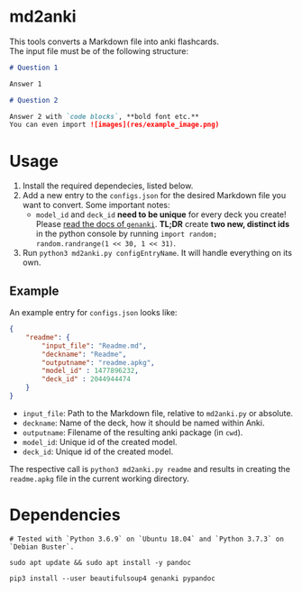 # md2anki

This tools converts a Markdown file into anki flashcards.  
The input file must be of the following structure:

```md
# Question 1

Answer 1

# Question 2

Answer 2 with `code blocks`, **bold font etc.**
You can even import ![images](res/example_image.png)

```

# Usage

1. Install the required dependecies, listed below. 
2. Add a new entry to the `configs.json` for the desired Markdown file you want to convert. Some important notes:
    - `model_id` and `deck_id` **need to be unique** for every deck you create! Please [read the docs of `genanki`](https://github.com/kerrickstaley/genanki). **TL;DR** create **two new, distinct ids** in the python console by running `import random; random.randrange(1 << 30, 1 << 31)`.
3. Run `python3 md2anki.py configEntryName`. It will handle everything on its own.
    
## Example

An example entry for `configs.json` looks like:

```json
{
    "readme": {
        "input_file": "Readme.md",
        "deckname": "Readme",
        "outputname": "readme.apkg", 
        "model_id" : 1477896232,
        "deck_id" : 2044944474
    }
}
```

- `input_file`: Path to the Markdown file, relative to `md2anki.py` or absolute.
- `deckname`: Name of the deck, how it should be named within Anki.
- `outputname`: Filename of the resulting anki package (in `cwd`).
- `model_id`: Unique id of the created model.
- `deck_id`: Unique id of the created model.

The respective call is `python3 md2anki.py readme` and results in creating the `readme.apkg` file in the current working directory.

# Dependencies

    # Tested with `Python 3.6.9` on `Ubuntu 18.04` and `Python 3.7.3` on `Debian Buster`.

    sudo apt update && sudo apt install -y pandoc

    pip3 install --user beautifulsoup4 genanki pypandoc